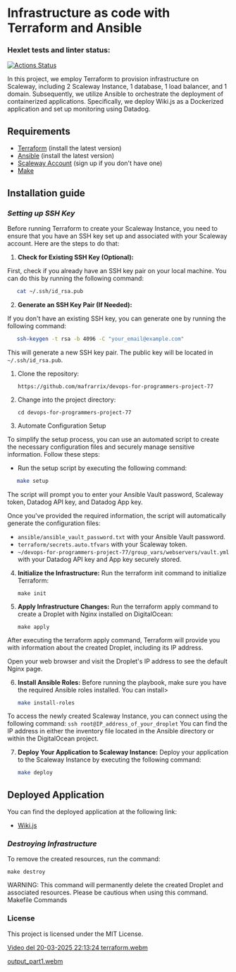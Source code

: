 # Infrastructure as code with Terraform and Ansible
### Hexlet tests and linter status:
[![Actions Status](https://github.com/mafrarrix/devops-for-programmers-project-77/actions/workflows/hexlet-check.yml/badge.svg)](https://github.com/mafrarrix/devops-for-programmers-project-77/actions)

In this project, we employ Terraform to provision infrastructure on Scaleway, including 2 Scaleway Instance, 1 database, 1 load balancer, and 1 domain. Subsequently, we utilize Ansible to orchestrate the deployment of containerized applications. Specifically, we deploy Wiki.js as a Dockerized application and set up monitoring using Datadog.

## Requirements

- [Terraform](https://www.terraform.io/downloads.html) (install the latest version)
- [Ansible](https://docs.ansible.com/ansible/latest/installation_guide/intro_installation.html) (install the latest version)
- [Scaleway Account](https://www.scaleway.com/fr/) (sign up if you don't have one)
- [Make](https://www.gnu.org/software/make/)


## Installation guide

### *Setting up SSH Key*
Before running Terraform to create your Scaleway Instance, you need to ensure that you have an SSH key set up and associated with your Scaleway account. Here are the steps to do that:

1. **Check for Existing SSH Key (Optional):**

First, check if you already have an SSH key pair on your local machine. You can do this by running the following command:

```bash
   cat ~/.ssh/id_rsa.pub
```
2. **Generate an SSH Key Pair (If Needed):**

If you don't have an existing SSH key, you can generate one by running the following command:

```bash
   ssh-keygen -t rsa -b 4096 -C "your_email@example.com"
```

This will generate a new SSH key pair. The public key will be located in `~/.ssh/id_rsa.pub`.


1. Clone the repository:

   ```https://github.com/mafrarrix/devops-for-programmers-project-77```

2. Change into the project directory:

   ```cd devops-for-programmers-project-77```

3. Automate Configuration Setup

To simplify the setup process, you can use an automated script to create the necessary configuration files and securely manage sensitive information. Follow these steps:

- Run the setup script by executing the following command:

```bash
   make setup
```
The script will prompt you to enter your Ansible Vault password, Scaleway token, Datadog API key, and Datadog App key.

Once you've provided the required information, the script will automatically generate the configuration files:
- `ansible/ansible_vault_password.txt` with your Ansible Vault password.
- `terraform/secrets.auto.tfvars` with your Scaleway token.
- `~/devops-for-programmers-project-77/group_vars/webservers/vault.yml` with your Datadog API key and App key securely stored.

4. **Initialize the Infrastructure:** Run the terraform init command to initialize Terraform:

   ```make init```

5. **Apply Infrastructure Changes:** Run the terraform apply command to create a Droplet with Nginx installed on DigitalOcean:

   ```make apply```

After executing the terraform apply command, Terraform will provide you with information about the created Droplet, including its IP address.

Open your web browser and visit the Droplet's IP address to see the default Nginx page.

6. **Install Ansible Roles:** Before running the playbook, make sure you have the required Ansible roles installed. You can install>

   ```bash
   make install-roles
   ```
To access the newly created Scaleway Instance, you can connect using the following command: `ssh root@IP_address_of_your_droplet` You can find the IP address in either the inventory file located in the Ansible directory or within the DigitalOcean project.

7. **Deploy Your Application to Scaleway Instance:** Deploy your application to the Scaleway Instance by executing the following command:

    ```bash
    make deploy
    ```

## Deployed Application

You can find the deployed application at the following link:

- [Wiki.js](http://www.mafrarrix.shop/)

### *Destroying Infrastructure*

To remove the created  resources, run the command:

   ```make destroy```

WARNING: This command will permanently delete the created Droplet and associated resources. Please be cautious when using this command.
Makefile Commands


### License

This project is licensed under the MIT License.


[Video del 20-03-2025 22:13:24 terraform.webm](https://github.com/user-attachments/assets/1b4caf40-471c-4177-8b97-c1d5b105aff3)

[output_part1.webm](https://github.com/user-attachments/assets/f865336f-4939-424b-96d5-dae3c02912c3)


